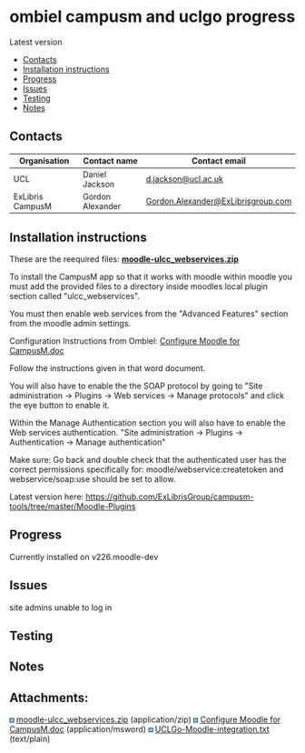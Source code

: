 # ombiel campusm and uclgo progress

Latest version 

-   [Contacts](#ombielcampusmanduclgoprogress-Contacts)
-   [Installation instructions](#ombielcampusmanduclgoprogress-Installationinstructions)
-   [Progress](#ombielcampusmanduclgoprogress-Progress)
-   [Issues](#ombielcampusmanduclgoprogress-Issues)
-   [Testing](#ombielcampusmanduclgoprogress-Testing)
-   [Notes](#ombielcampusmanduclgoprogress-Notes)

## Contacts

| Organisation     | Contact name     | Contact email                      |
|------------------|------------------|------------------------------------|
| UCL              | Daniel Jackson   | d.jackson@ucl.ac.uk                |
| ExLibris CampusM | Gordon Alexander | Gordon.Alexander@ExLibrisgroup.com |

## Installation instructions

These are the reequired files: [**moodle-ulcc\_webservices.zip**](attachments/17764547/30998537.zip)

To install the CampusM app so that it works with moodle within moodle you must add the provided files to a directory inside moodles local plugin section called "ulcc\_webservices".

You must then enable web services from the "Advanced Features" section from the moodle admin settings.

Configuration Instructions from Ombiel: [Configure Moodle for CampusM.doc](attachments/17764547/30998569.doc)

Follow the instructions given in that word document.

You will also have to enable the the SOAP protocol by going to "Site administration -&gt; Plugins -&gt; Web services -&gt; Manage protocols" and click the eye button to enable it.

Within the Manage Authentication section you will also have to enable the Web services authentication. "Site administration -&gt; Plugins -&gt; Authentication -&gt; Manage authentication"

Make sure: Go back and double check that the authenticated user has the correct permissions specifically for: moodle/webservice:createtoken and webservice/soap:use should be set to allow.

Latest version here: <https://github.com/ExLibrisGroup/campusm-tools/tree/master/Moodle-Plugins>

## Progress

Currently installed on v226.moodle-dev

## Issues

site admins unable to log in

## Testing

## Notes

## Attachments:

<img src="images/icons/bullet_blue.gif" width="8" height="8" /> [moodle-ulcc\_webservices.zip](attachments/17764547/30998537.zip) (application/zip)
<img src="images/icons/bullet_blue.gif" width="8" height="8" /> [Configure Moodle for CampusM.doc](attachments/17764547/30998569.doc) (application/msword)
<img src="images/icons/bullet_blue.gif" width="8" height="8" /> [UCLGo-Moodle-integration.txt](attachments/17764547/33488945.txt) (text/plain)

